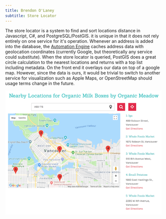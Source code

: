 ```yaml
---
title: Brendon O'Laney
subtitle: Store Locator
---
```



The store locator is a system to find and sort locations distance in Javascript,
C#, and PostgreSQL/PostGIS. it is unique in that it does not rely entirely on
one service for it's operation. Whenever an address is added into the database,
the <a href="./ae.html">Automation Engine</a> caches address data with
geolocation coordinates (currently Google, but theoretically any service could
substitute). When the store locator is queried, PostGIS does a great circle
calculation to the nearest locations and returns with a top list including
metadata. On the front end it overlays our data on top of a google map. However,
since the data is ours, it would be trivial to switch to another service for
visualization such as Apple Maps, or OpenStreetMap should usage terms change in
the future.

![](../img/loc.png)
